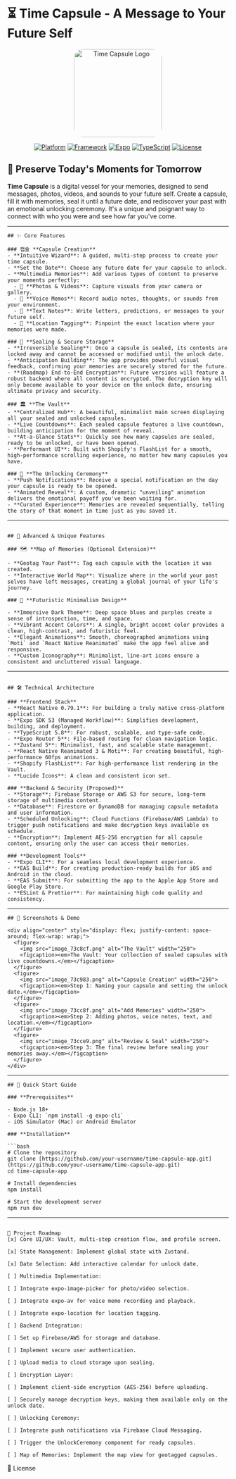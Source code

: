 # ⏳ Time Capsule - A Message to Your Future Self

<div align="center">
  <img src="https://i.imgur.com/your-logo-image.png" alt="Time Capsule Logo" width="200" height="200" style="border-radius: 20px;">
  
  [![Platform](https://img.shields.io/badge/Platform-iOS%20%7C%20Android%20%7C%20Web-blue.svg)](https://expo.dev)
  [![Framework](https://img.shields.io/badge/Framework-React%20Native-61DAFB.svg)](https://reactnative.dev)
  [![Expo](https://img.shields.io/badge/Expo-SDK%2053-000020.svg)](https://expo.dev)
  [![TypeScript](https://img.shields.io/badge/TypeScript-5.8-3178C6.svg)](https://www.typescriptlang.org)
  [![License](https://img.shields.io/badge/License-MIT-green.svg)](LICENSE)
</div>

## 🌟 Preserve Today's Moments for Tomorrow

**Time Capsule** is a digital vessel for your memories, designed to send messages, photos, videos, and sounds to your future self. Create a capsule, fill it with memories, seal it until a future date, and rediscover your past with an emotional unlocking ceremony. It's a unique and poignant way to connect with who you were and see how far you've come.

---

```
## ✨ Core Features

### 캡슐 **Capsule Creation**
- **Intuitive Wizard**: A guided, multi-step process to create your time capsule.
- **Set the Date**: Choose any future date for your capsule to unlock.
- **Multimedia Memories**: Add various types of content to preserve your moments perfectly:
  - 📸 **Photos & Videos**: Capture visuals from your camera or gallery.
  - 🎤 **Voice Memos**: Record audio notes, thoughts, or sounds from your environment.
  - 📝 **Text Notes**: Write letters, predictions, or messages to your future self.
  - 📍 **Location Tagging**: Pinpoint the exact location where your memories were made.

### 🔐 **Sealing & Secure Storage**
- **Irreversible Sealing**: Once a capsule is sealed, its contents are locked away and cannot be accessed or modified until the unlock date.
- **Anticipation Building**: The app provides powerful visual feedback, confirming your memories are securely stored for the future.
- **(Roadmap) End-to-End Encryption**: Future versions will feature a robust backend where all content is encrypted. The decryption key will only become available to your device on the unlock date, ensuring ultimate privacy and security.

### 🏛️ **The Vault**
- **Centralized Hub**: A beautiful, minimalist main screen displaying all your sealed and unlocked capsules.
- **Live Countdowns**: Each sealed capsule features a live countdown, building anticipation for the moment of reveal.
- **At-a-Glance Stats**: Quickly see how many capsules are sealed, ready to be unlocked, or have been opened.
- **Performant UI**: Built with Shopify's FlashList for a smooth, high-performance scrolling experience, no matter how many capsules you have.

### 🎉 **The Unlocking Ceremony**
- **Push Notifications**: Receive a special notification on the day your capsule is ready to be opened.
- **Animated Reveal**: A custom, dramatic "unveiling" animation delivers the emotional payoff you've been waiting for.
- **Curated Experience**: Memories are revealed sequentially, telling the story of that moment in time just as you saved it.
```

---

```

## 🚀 Advanced & Unique Features

### 🗺️ **Map of Memories (Optional Extension)**

- **Geotag Your Past**: Tag each capsule with the location it was created.
- **Interactive World Map**: Visualize where in the world your past selves have left messages, creating a global journal of your life's journey.

### 💫 **Futuristic Minimalism Design**

- **Immersive Dark Theme**: Deep space blues and purples create a sense of introspection, time, and space.
- **Vibrant Accent Colors**: A single, bright accent color provides a clean, high-contrast, and futuristic feel.
- **Elegant Animations**: Smooth, choreographed animations using `Moti` and `React Native Reanimated` make the app feel alive and responsive.
- **Custom Iconography**: Minimalist, line-art icons ensure a consistent and uncluttered visual language.

```

---

```

## 🛠️ Technical Architecture

### **Frontend Stack**
- **React Native 0.79.1**: For building a truly native cross-platform application.
- **Expo SDK 53 (Managed Workflow)**: Simplifies development, building, and deployment.
- **TypeScript 5.8**: For robust, scalable, and type-safe code.
- **Expo Router 5**: File-based routing for clean navigation logic.
- **Zustand 5**: Minimalist, fast, and scalable state management.
- **React Native Reanimated 3 & Moti**: For creating beautiful, high-performance 60fps animations.
- **Shopify FlashList**: For high-performance list rendering in the Vault.
- **Lucide Icons**: A clean and consistent icon set.

### **Backend & Security (Proposed)**
- **Storage**: Firebase Storage or AWS S3 for secure, long-term storage of multimedia content.
- **Database**: Firestore or DynamoDB for managing capsule metadata and user information.
- **Scheduled Unlocking**: Cloud Functions (Firebase/AWS Lambda) to trigger push notifications and make decryption keys available on schedule.
- **Encryption**: Implement AES-256 encryption for all capsule content, ensuring only the user can access their memories.

### **Development Tools**
- **Expo CLI**: For a seamless local development experience.
- **EAS Build**: For creating production-ready builds for iOS and Android in the cloud.
- **EAS Submit**: For submitting the app to the Apple App Store and Google Play Store.
- **ESLint & Prettier**: For maintaining high code quality and consistency.
```

---

```
## 📱 Screenshots & Demo

<div align="center" style="display: flex; justify-content: space-around; flex-wrap: wrap;">
  <figure>
    <img src="image_73c8cf.png" alt="The Vault" width="250">
    <figcaption><em>The Vault: Your collection of sealed capsules with live countdowns.</em></figcaption>
  </figure>
  <figure>
    <img src="image_73c983.png" alt="Capsule Creation" width="250">
    <figcaption><em>Step 1: Naming your capsule and setting the unlock date.</em></figcaption>
  </figure>
  <figure>
    <img src="image_73cc8f.png" alt="Add Memories" width="250">
    <figcaption><em>Step 2: Adding photos, voice notes, text, and location.</em></figcaption>
  </figure>
  <figure>
    <img src="image_73cce9.png" alt="Review & Seal" width="250">
    <figcaption><em>Step 3: The final review before sealing your memories away.</em></figcaption>
  </figure>
</div>
```

---

````
## 🚀 Quick Start Guide

### **Prerequisites**

- Node.js 18+
- Expo CLI: `npm install -g expo-cli`
- iOS Simulator (Mac) or Android Emulator

### **Installation**

```bash
# Clone the repository
git clone [https://github.com/your-username/time-capsule-app.git](https://github.com/your-username/time-capsule-app.git)
cd time-capsule-app

# Install dependencies
npm install

# Start the development server
npm run dev
````

---

```

🎯 Project Roadmap
[x] Core UI/UX: Vault, multi-step creation flow, and profile screen.

[x] State Management: Implement global state with Zustand.

[x] Date Selection: Add interactive calendar for unlock date.

[ ] Multimedia Implementation:

[ ] Integrate expo-image-picker for photo/video selection.

[ ] Integrate expo-av for voice memo recording and playback.

[ ] Integrate expo-location for location tagging.

[ ] Backend Integration:

[ ] Set up Firebase/AWS for storage and database.

[ ] Implement secure user authentication.

[ ] Upload media to cloud storage upon sealing.

[ ] Encryption Layer:

[ ] Implement client-side encryption (AES-256) before uploading.

[ ] Securely manage decryption keys, making them available only on the unlock date.

[ ] Unlocking Ceremony:

[ ] Integrate push notifications via Firebase Cloud Messaging.

[ ] Trigger the UnlockCeremony component for ready capsules.

[ ] Map of Memories: Implement the map view for geotagged capsules.
```

📄 License

```

```
